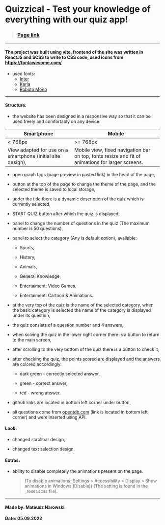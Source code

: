 # Quizzical - Test your knowledge of everything with our quiz app!

> ### [Page link](https://malelus-quizzical.netlify.app/)

---

#### The project was built using vite, frontend of the site was written in ReactJS and SCSS to write to CSS code, used icons from https://fontawesome.com/

- used fonts:
  - [Inter](https://fonts.google.com/specimen/Inter)
  - [Karla](https://fonts.google.com/specimen/Karla)
  - [Roboto Mono](https://fonts.google.com/specimen/Roboto+Mono)

---

#### Structure:

- the website has been designed in a responsive way so that it can be used freely and comfortably on any device:

| Smartphone                                                  | Mobile                                                                                           |
| ----------------------------------------------------------- | ------------------------------------------------------------------------------------------------ |
| < 768px                                                     | >= 768px                                                                                         |
| View adapted for use on a smartphone (initial site design), | Mobile view, fixed navigation bar on top, fonts resize and fit of animations for larger screens. |

- open graph tags (page preview in pasted link) in the head of the page,

- button at the top of the page to change the theme of the page, and the selected theme is saved to local storage,

- under the title there is a dynamic description of the quiz which is currently selected,

- START QUIZ button after which the quiz is displayed,

- panel to change the number of questions in the quiz (The maximum number is 50 questions),

- panel to select the category (Any is default option), available:

  - Sports,

  - History,

  - Animals,

  - General Knowledge,

  - Entertaiment: Video Games,

  - Entertaiment: Cartoon & Animations.

- at the very top of the quiz is the name of the selected category, when the basic category is selected the name of the category is displayed under its question,

- the quiz consists of a question number and 4 answers,

- when solving the quiz in the lower right corner there is a button to return to the main screen,

- after scrolling to the very bottom of the quiz there is a button to check it,

- after checking the quiz, the points scored are displayed and the answers are colored accordingly:

  - dark green - correctly selected answer,

  - green - correct answer,

  - red - wrong answer.

- github links are located in bottom left corner under button,

- all questions come from [opentdb.com](https://opentdb.com/) (link is located in bottom left corner) and were inserted using API.

#### Look:

- changed scrollbar design,

- changed text selection design.

#### Extras:

- ability to disable completely the animations present on the page.

  > (To disable animations: Settings > Accessibility > Display > Show animations in Windows (Disable)) (The setting is found in the \_reset.scss file).

---

#### Made by: Mateusz Narowski

#### Date: 05.09.2022
